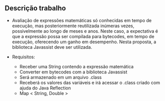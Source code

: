 ## Descrição trabalho
- Avaliação de expressões matemáticas só conhecidas em tempo de execução, mas posteriormente reutilizada inúmeras vezes, possivelmente ao longo de meses e anos. Neste caso, a expectativa é que a expressão possa ser compilada para bytecodes, em tempo de execução, oferecendo um ganho em desempenho. Nesta proposta, a biblioteca Javassist deve ser utilizada.

- Requisitos:
  - Receber uma String contendo a expressão matemática
  - Converter em bytecodes com a biblioteca Javassist
  - Será armazenado em um arquivo .class
  - Receberá os valores das variáveis e irá acessar o .class criado com ajuda do Java Reflection
  - Map < String, Double >
  
